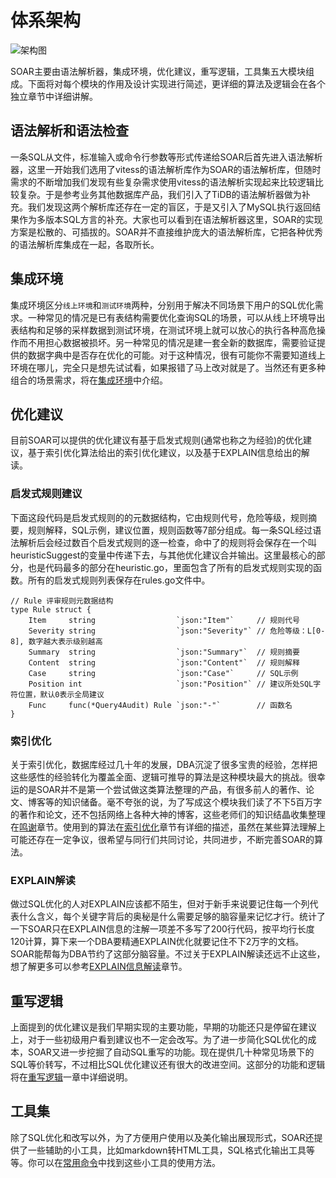 
# 体系架构

![架构图](https://raw.githubusercontent.com/XiaoMi/soar/master/doc/images/structure.png)

SOAR主要由语法解析器，集成环境，优化建议，重写逻辑，工具集五大模块组成。下面将对每个模块的作用及设计实现进行简述，更详细的算法及逻辑会在各个独立章节中详细讲解。

## 语法解析和语法检查

一条SQL从文件，标准输入或命令行参数等形式传递给SOAR后首先进入语法解析器，这里一开始我们选用了vitess的语法解析库作为SOAR的语法解析库，但随时需求的不断增加我们发现有些复杂需求使用vitess的语法解析实现起来比较逻辑比较复杂。于是参考业务其他数据库产品，我们引入了TiDB的语法解析器做为补充。我们发现这两个解析库还存在一定的盲区，于是又引入了MySQL执行返回结果作为多版本SQL方言的补充。大家也可以看到在语法解析器这里，SOAR的实现方案是松散的、可插拔的。SOAR并不直接维护庞大的语法解析库，它把各种优秀的语法解析库集成在一起，各取所长。

## 集成环境

集成环境区分`线上环境`和`测试环境`两种，分别用于解决不同场景下用户的SQL优化需求。一种常见的情况是已有表结构需要优化查询SQL的场景，可以从线上环境导出表结构和足够的采样数据到测试环境，在测试环境上就可以放心的执行各种高危操作而不用担心数据被损坏。另一种常见的情况是建一套全新的数据库，需要验证提供的数据字典中是否存在优化的可能。对于这种情况，很有可能你不需要知道线上环境在哪儿，完全只是想先试试看，如果报错了马上改对就是了。当然还有更多种组合的场景需求，将在[集成环境](http://github.com/liangboceo/soar/blob/master/doc/environment.md)中介绍。

## 优化建议

目前SOAR可以提供的优化建议有基于启发式规则(通常也称之为经验)的优化建议，基于索引优化算法给出的索引优化建议，以及基于EXPLAIN信息给出的解读。

### 启发式规则建议

下面这段代码是启发式规则的的元数据结构，它由规则代号，危险等级，规则摘要，规则解释，SQL示例，建议位置，规则函数等7部分组成。每一条SQL经过语法解析后会经过数百个启发式规则的逐一检查，命中了的规则将会保存在一个叫heuristicSuggest的变量中传递下去，与其他优化建议合并输出。这里最核心的部分，也是代码最多的部分在heuristic.go，里面包含了所有的启发式规则实现的函数。所有的启发式规则列表保存在rules.go文件中。

```Golang
// Rule 评审规则元数据结构
type Rule struct {
    Item     string                  `json:"Item"`     // 规则代号
    Severity string                  `json:"Severity"` // 危险等级：L[0-8], 数字越大表示级别越高
    Summary  string                  `json:"Summary"`  // 规则摘要
    Content  string                  `json:"Content"`  // 规则解释
    Case     string                  `json:"Case"`     // SQL示例
    Position int                     `json:"Position"` // 建议所处SQL字符位置，默认0表示全局建议
    Func     func(*Query4Audit) Rule `json:"-"`        // 函数名
}
```

### 索引优化

关于索引优化，数据库经过几十年的发展，DBA沉淀了很多宝贵的经验，怎样把这些感性的经验转化为覆盖全面、逻辑可推导的算法是这种模块最大的挑战。很幸运的是SOAR并不是第一个尝试做这类算法整理的产品，有很多前人的著作、论文、博客等的知识储备。毫不夸张的说，为了写成这个模块我们读了不下5百万字的著作和论文，还不包括网络上各种大神的博客，这些老师们的知识结晶收集整理在[鸣谢](http://github.com/liangboceo/soar/blob/master/doc/thanks.md)章节。使用到的算法在[索引优化](http://github.com/liangboceo/soar/blob/master/doc/indexing.md)章节有详细的描述，虽然在某些算法理解上可能还存在一定争议，很希望与同行们共同讨论，共同进步，不断完善SOAR的算法。

### EXPLAIN解读

做过SQL优化的人对EXPLAIN应该都不陌生，但对于新手来说要记住每一个列代表什么含义，每个关键字背后的奥秘是什么需要足够的脑容量来记忆才行。统计了一下SOAR只在EXPLAIN信息的注解一项差不多写了200行代码，按平均行长度120计算，算下来一个DBA要精通EXPLAIN优化就要记住不下2万字的文档。SOAR能帮每为DBA节约了这部分脑容量。不过关于EXPLAIN解读还远不止这些，想了解更多可以参考[EXPLAIN信息解读](http://github.com/liangboceo/soar/blob/master/doc/explain.md)章节。

## 重写逻辑

上面提到的优化建议是我们早期实现的主要功能，早期的功能还只是停留在建议上，对于一些初级用户看到建议也不一定会改写。为了进一步简化SQL优化的成本，SOAR又进一步挖掘了自动SQL重写的功能。现在提供几十种常见场景下的SQL等价转写，不过相比SQL优化建议还有很大的改进空间。这部分的功能和逻辑将在[重写逻辑](http://github.com/liangboceo/soar/blob/master/doc/rewrite.md)一章中详细说明。

## 工具集

除了SQL优化和改写以外，为了方便用户使用以及美化输出展现形式，SOAR还提供了一些辅助的小工具，比如markdown转HTML工具，SQL格式化输出工具等等。你可以在[常用命令](http://github.com/liangboceo/soar/blob/master/doc/cheatsheet.md)中找到这些小工具的使用方法。
